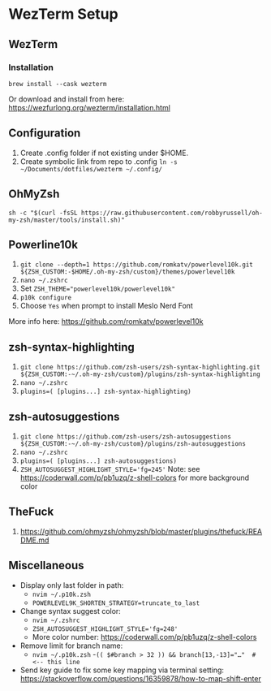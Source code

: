 # WezTerm Setup

## WezTerm

### Installation
`brew install --cask wezterm`

Or download and install from here: https://wezfurlong.org/wezterm/installation.html

## Configuration

1. Create .config folder if not existing under $HOME.
2. Create symbolic link from repo to .config
`ln -s ~/Documents/dotfiles/wezterm ~/.config/`

## OhMyZsh

`sh -c "$(curl -fsSL https://raw.githubusercontent.com/robbyrussell/oh-my-zsh/master/tools/install.sh)"`

## Powerline10k

1. `git clone --depth=1 https://github.com/romkatv/powerlevel10k.git ${ZSH_CUSTOM:-$HOME/.oh-my-zsh/custom}/themes/powerlevel10k`
2. `nano ~/.zshrc`
3. Set `ZSH_THEME="powerlevel10k/powerlevel10k"`
4. `p10k configure`
5. Choose `Yes` when prompt to install Meslo Nerd Font

More info here: https://github.com/romkatv/powerlevel10k

## zsh-syntax-highlighting 
1. `git clone https://github.com/zsh-users/zsh-syntax-highlighting.git ${ZSH_CUSTOM:-~/.oh-my-zsh/custom}/plugins/zsh-syntax-highlighting`
2. `nano ~/.zshrc`
3. `plugins=( [plugins...] zsh-syntax-highlighting)`

## zsh-autosuggestions
1. `git clone https://github.com/zsh-users/zsh-autosuggestions ${ZSH_CUSTOM:-~/.oh-my-zsh/custom}/plugins/zsh-autosuggestions`
2. `nano ~/.zshrc`
3. `plugins=( [plugins...] zsh-autosuggestions)`
4. `ZSH_AUTOSUGGEST_HIGHLIGHT_STYLE='fg=245'`
Note: see https://coderwall.com/p/pb1uzq/z-shell-colors for more background color

## TheFuck
1. https://github.com/ohmyzsh/ohmyzsh/blob/master/plugins/thefuck/README.md

## Miscellaneous

- Display only last folder in path:
  - `nvim ~/.p10k.zsh`
  - `POWERLEVEL9K_SHORTEN_STRATEGY=truncate_to_last`
- Change syntax suggest color: 
  - `nvim ~/.zshrc`
  - `ZSH_AUTOSUGGEST_HIGHLIGHT_STYLE='fg=248'`
  - More color number: https://coderwall.com/p/pb1uzq/z-shell-colors
- Remove limit for branch name:
  - `nvim ~/.p10k.zsh`
  -`(( $#branch > 32 )) && branch[13,-13]="…"  # <-- this line`
- Send key guide to fix some key mapping via terminal setting: https://stackoverflow.com/questions/16359878/how-to-map-shift-enter 
